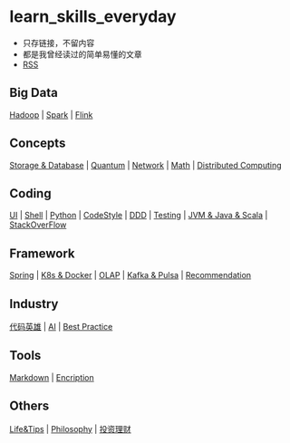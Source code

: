 # learn_skills_everyday
- 只存链接，不留内容
- 都是我曾经读过的简单易懂的文章
- [RSS](https://github.com/476678244/learn_skills_everyday/commits/main.atom)

## Big Data

[Hadoop](Hadoop.md) | [Spark](Spark.md) | [Flink](Flink.md)

## Concepts

[Storage & Database](storage/Storage.md) | [Quantum](Quantum.md) | [Network](Network.md) | [Math](Math.md) | [Distributed Computing](DistributedComputing.md)

## Coding

[UI](FrontEndDevelopment.md) | [Shell](Shell.md) | [Python](Python.md) | [CodeStyle](CodeStyle.md) | [DDD](DDD.md) | [Testing](Testing.md) | [JVM & Java & Scala](Java_Scala.md) | [StackOverFlow](StackOverFlow.md)

## Framework

[Spring](Spring.md) | [K8s & Docker](K8s.md) | [OLAP](OLAP.md) | [Kafka & Pulsa](MessageQueue.md) | [Recommendation](Recommendation.md)

## Industry

[代码英雄](%E4%BB%A3%E7%A0%81%E8%8B%B1%E9%9B%84.md) | [AI](AI.md) | [Best Practice](best_practice.md)

## Tools

[Markdown](Markdown.md) | [Encription](encription.md)

## Others

[Life&Tips](Life.md) | [Philosophy](Philosophy.md) | [投资理财](Investment.md)
